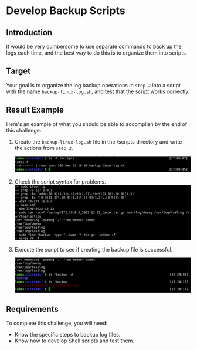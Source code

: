 # Develop Backup Scripts

## Introduction

It would be very cumbersome to use separate commands to back up the logs each time, and the best way to do this is to organize them into scripts.

## Target

Your goal is to organize the log backup operations in `step 2` into a script with the name `backup-linux-log.sh`, and test that the script works correctly.

## Result Example

Here's an example of what you should be able to accomplish by the end of this challenge:

1. Create the `backup-linux-log.sh` file in the /scripts directory and write the actions from `step 2`.

   ![challenge-linux-backup-log-file-3-1](assets/challenge-linux-backup-log-file-3-1.png)

2. Check the script syntax for problems.
   ![challenge-linux-backup-log-file-3-2](assets/challenge-linux-backup-log-file-3-2.png)

3. Execute the script to see if creating the backup file is successful.

   ![challenge-linux-backup-log-file-3-3](assets/challenge-linux-backup-log-file-3-3.png)

## Requirements

To complete this challenge, you will need:

- Know the specific steps to backup log files.
- Know how to develop Shell scripts and test them.
